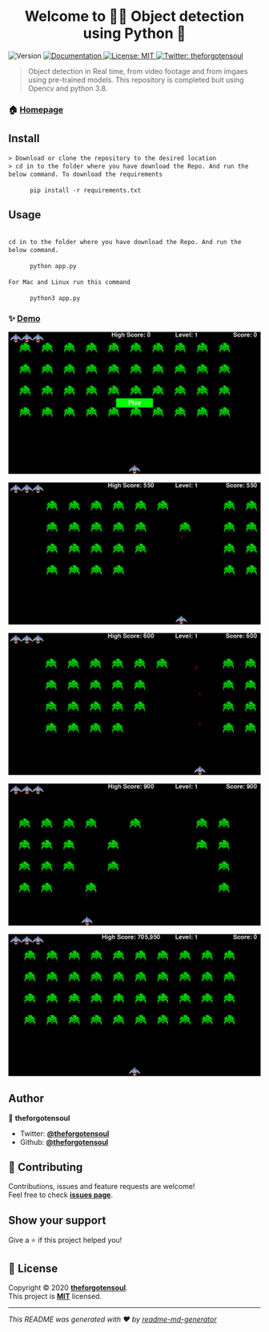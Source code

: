 <h1 align="center">Welcome to 🕵️‍♂️ Object detection using Python 👋</h1>
<p>
  <img alt="Version" src="https://img.shields.io/badge/version-v0.1-blue.svg?cacheSeconds=2592000" />
  <a href="https://github.com/TheForgotensoul/Alien-Invasion" target="_blank">
    <img alt="Documentation" src="https://img.shields.io/badge/documentation-yes-brightgreen.svg" />
  </a>
  <a href="https://github.com/TheForgotensoul/Alien-Invasion/blob/master/LICENSE" target="_blank">
    <img alt="License: MIT" src="https://img.shields.io/badge/License-MIT-yellow.svg" />
  </a>
  <a href="https://twitter.com/theforgotensoul" target="_blank">
    <img alt="Twitter: theforgotensoul" src="https://img.shields.io/twitter/follow/theforgotensoul.svg?style=social" />
  </a>
</p>

> Object detection in Real time, from video footage and from imgaes using pre-trained models. This repository is completed buit using Opencv and python 3.8.

### 🏠 [Homepage](https://github.com/TheForgotensoul/Object_detection_python)


## Install

```
> Download or clone the repository to the desired location
> cd in to the folder where you have download the Repo. And run the below command. To download the requirements
      
      pip install -r requirements.txt

```

## Usage

```

cd in to the folder where you have download the Repo. And run the below command.

      python app.py

For Mac and Linux run this command

      python3 app.py

```

### ✨ [Demo](https://github.com/TheForgotensoul/Object_detection_python)

![pic_0](https://raw.githubusercontent.com/TheForgotensoul/Alien-Invasion/master/img/1.png)

![pic_1](https://raw.githubusercontent.com/TheForgotensoul/Alien-Invasion/master/img/2.png)

![pic_2](https://raw.githubusercontent.com/TheForgotensoul/Alien-Invasion/master/img/3.png)

![pic_3](https://raw.githubusercontent.com/TheForgotensoul/Alien-Invasion/master/img/4.png)

![pic_4](https://raw.githubusercontent.com/TheForgotensoul/Alien-Invasion/master/img/0.png)

## Author

👤 **theforgotensoul**

- Twitter: **[@theforgotensoul](https://twitter.com/theforgotensoul)**
- Github: **[@theforgotensoul](https://github.com/theforgotensoul)**

## 🤝 Contributing

Contributions, issues and feature requests are welcome!<br />Feel free to check **[issues page](https://github.com/TheForgotensoul/Alien-Invasion/issues)**.

## Show your support

Give a ⭐️ if this project helped you!

## 📝 License

Copyright © 2020 **[theforgotensoul](https://github.com/theforgotensoul)**.<br />
This project is **[MIT](https://github.com/TheForgotensoul/Alien-Invasion/blob/master/LICENSE)** licensed.

---

_This README was generated with ❤️ by [readme-md-generator](https://github.com/kefranabg/readme-md-generator)_

